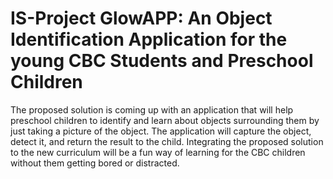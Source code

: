# IS-Project GlowAPP: An Object Identification Application for the young CBC Students and Preschool Children
The proposed solution is coming up with an application that will help preschool children to identify and learn about objects surrounding them by just taking a picture of the object. 
The application will capture the object, detect it, and return the result to the child. 
Integrating the proposed solution to the new curriculum will be a fun way of learning for the CBC children without them getting bored or distracted. 
